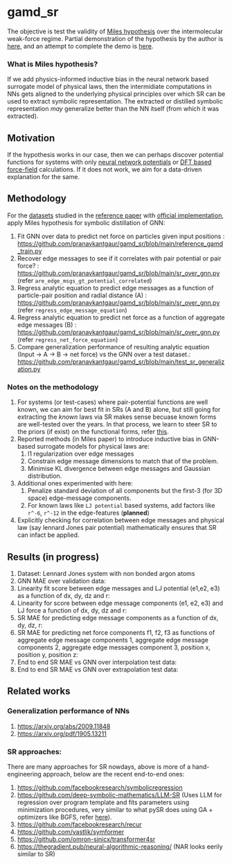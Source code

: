 # gamd_sr
The objective is test the validity of [Miles hypothesis](https://arxiv.org/abs/2006.11287) over the intermolecular weak-force regime. Partial demonstration of the hypothesis by the author is [here](https://colab.research.google.com/github/MilesCranmer/symbolic_deep_learning/blob/master/GN_Demo_Colab.ipynb), and an attempt to complete the demo is [here](https://github.com/MilesCranmer/PySR/issues/36).

### What is Miles hypothesis?
If we add physics-informed inductive bias in the neural network based surrogate model of physical laws, then the intermidiate computations in NNs gets aligned to the underlying physical principles over which SR can be used to extract symbolic representation. The extracted or distilled symbolic representation _may_ generalize better than the NN itself (from which it was extracted).

## Motivation
If the hypothesis works in our case, then we can perhaps discover potential functions for systems with only [neural network potentials](https://github.com/torchmd/torchmd-net) or [DFT based force-field](https://www.pnas.org/content/113/30/8368.short) calculations. If it does not work, we aim for a data-driven explanation for the same.


## Methodology
For the [datasets](https://github.com/BaratiLab/GAMD?tab=readme-ov-file#data-generation) studied in the [reference paper](https://arxiv.org/abs/2112.03383) with [official implementation](https://github.com/BaratiLab/GAMD), apply Miles hypothesis for symbolic distillation of GNN:
1. Fit GNN over data to predict net force on particles given input positions : https://github.com/pranavkantgaur/gamd_sr/blob/main/reference_gamd_train.py
2. Recover edge messages to see if it correlates with pair potential or pair force? : https://github.com/pranavkantgaur/gamd_sr/blob/main/sr_over_gnn.py (refer `are_edge_msgs_gt_potential_correlated`)
3. Regress analytic equation to predict edge messages as a function of particle-pair position and radial distance (A) : https://github.com/pranavkantgaur/gamd_sr/blob/main/sr_over_gnn.py (refer `regress_edge_message_equation`)
4. Regress analytic equation to predict net force as a function of aggregate edge messages (B) : https://github.com/pranavkantgaur/gamd_sr/blob/main/sr_over_gnn.py (refer `regress_net_force_equation`)
5. Compare generalization performance of resulting analytic equation (Input -> A -> B -> net force) vs the GNN over a test dataset.: https://github.com/pranavkantgaur/gamd_sr/blob/main/test_sr_generalization.py 

### Notes on the methodology
1. For systems (or test-cases) where pair-potential functions are well known, we can aim for best fit in SRs (A and B) alone, but still going for extracting the _known_ laws via SR makes sense becuase known forms are well-tested over the years. In that process, we learn to steer SR to the priors (if exist) on the functional forms, refer [this](https://github.com/MilesCranmer/PySR/issues/285).
2. Reported methods (in Miles paper) to introduce inductive bias in GNN-based surrogate models for physical laws are:
   1. l1 regularization over edge messages
   2. Constrain edge message dimensions to match that of the problem.
   3. Minimise KL divergence between edge messages and Gaussian distribution.
3. Additional ones experimented with here:
   1. Penalize standard deviation of all components but the first-3 (for 3D space) edge-message components.
   2. For known laws like `LJ potential` based systems, add factors like `r^-6`, `r^-12` in the edge-features (**planned**)
4. Explicitly checking for correlation between edge messages and physical law (say lennard Jones pair potential) mathematically ensures that SR can infact be applied.

## Results (in progress)
1. Dataset: Lennard Jones system with non bonded argon atoms 
2. GNN MAE over validation data: 
3. Linearity fit score between edge messages and LJ potential (e1,e2, e3) as a function of dx, dy, dz and r: 
5. Linearity for score between edge message components (e1, e2, e3) and LJ force a function of dx, dy, dz and r: 
6. SR MAE for predicting edge message components as a function of dx, dy, dz, r: 
7. SR MAE for predicting net force components f1, f2, f3 as functions of aggregate edge message components 1, aggregate edge message components 2, aggregate edge messages component 3, position x, position y, position z: 
8. End to end SR MAE vs GNN over interpolation test data: 
9. End to end SR MAE vs GNN over extrapolation test data: 
      
## Related works
### Generalization performance of NNs
1. https://arxiv.org/abs/2009.11848
2. https://arxiv.org/pdf/1905.13211

### SR approaches:
There are many approaches for SR nowdays, above is more of a hand-engineering approach, below are the recent end-to-end ones:
1. https://github.com/facebookresearch/symbolicregression
2. https://github.com/deep-symbolic-mathematics/LLM-SR (Uses LLM for regression over program template and fits parameters using minimization procedures, very similar to what pySR does using GA + optimizers like BGFS, refer [here](https://github.com/MilesCranmer/PySR/issues/36#issuecomment-791890120)).
3. https://github.com/facebookresearch/recur
4. https://github.com/vastlik/symformer
5. https://github.com/omron-sinicx/transformer4sr
6. https://thegradient.pub/neural-algorithmic-reasoning/ (NAR looks eerily similar to SR)
